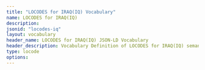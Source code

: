 ```yaml
---
title: "LOCODES for IRAQ(IQ) Vocabulary"
name: LOCODES for IRAQ(IQ) 
description: 
jsonid: "locodes-iq"
layout: vocabulary
header_name: LOCODES for IRAQ(IQ) JSON-LD Vocabulary
header_description: Vocabulary Definition of LOCODES for IRAQ(IQ) semantics in HTML format. JSON-LD format is available at [locodes-iq.jsonld](/vocabulary/locodes-iq.jsonld)
type: locode
options:
---
```

